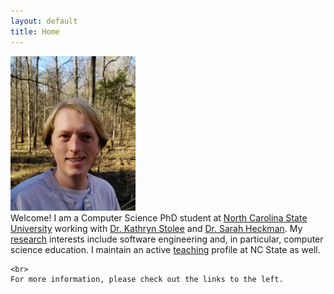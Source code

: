 ```yaml
---
layout: default
title: Home
---
```

<div class="row">
  <div class="col-md-3"><img src="assets/images/self.jpg" width="200"></div>
  <div class="col-md-9">
    Welcome!  I am a Computer Science PhD student at <a href="https://www.csc.ncsu.edu/">North Carolina State University</a> working with <a href="http://kstolee.github.io/">Dr. Kathryn Stolee</a> and <a href="https://people.engr.ncsu.edu/sesmith5/">Dr. Sarah Heckman</a>.  My <a href="research.html">research</a> interests include software engineering and, in particular, computer science education.  I maintain an active <a href="teaching.html">teaching</a> profile at NC State as well.

	<br>
    For more information, please check out the links to the left.  
  </div>
</div>

